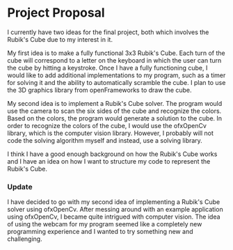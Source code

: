 # Project Proposal

I currently have two ideas for the final project, both which involves the Rubik's Cube due to my interest in it.

My first idea is to make a fully functional 3x3 Rubik's Cube. Each turn of the cube will correspond to a letter on the keyboard in which the user can turn the cube by hitting a keystroke. Once I have a fully functioning cube, I would like to add additional implementations to my program, such as a timer for solving it and the ability to automatically scramble the cube. I plan to use the 3D graphics library from openFrameworks to draw the cube. 

My second idea is to implement a Rubik's Cube solver. The program would use the camera to scan the six sides of the cube and recognize the colors. Based on the colors, the program would generate a solution to the cube. In order to recognize the colors of the cube, I would use the ofxOpenCv library, which is the computer vision library. However, I probably will not code the solving algorithm myself and instead, use a solving library.

I think I have a good enough background on how the Rubik's Cube works and I have an idea on how I want to structure my code to represent the Rubik's Cube.

### Update

I have decided to go with my second idea of implementing a Rubik's Cube solver using ofxOpenCv. After messing around with an example application using ofxOpenCv, I became quite intrigued with computer vision. The idea of using the webcam for my program seemed like a completely new programming experience and I wanted to try something new and challenging.